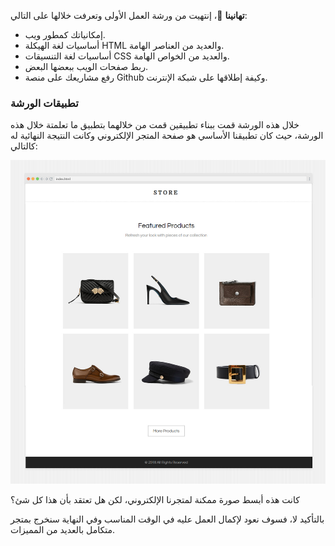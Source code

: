 **تهانينا** :confetti_ball:، إنتهيت من ورشة العمل الأولى وتعرفت خلالها على التالي:

- إمكانياتك كمطور ويب.
- أساسيات لغة الهيكلة HTML والعديد من العناصر الهامة.
- أساسيات لغة التنسيقات CSS والعديد من الخواص الهامة.
- ربط  صفحات الويب ببعضها البعض.
- رفع مشاريعك على منصة Github وكيفة إطلاقها على شبكة الإنترنت.

### تطبيقات الورشة
خلال هذه الورشة قمت ببناء تطبيقين قمت من خلالهما بتطبيق ما تعلمتة خلال هذه الورشة، حيث كان تطبيقنا الأساسي هو صفحة المتجر الإلكتروني وكانت النتيجة النهائية له كالتالي:

![image|486x500](./assets/img.jpg) 

كانت هذه أبسط صورة ممكنة لمتجرنا الإلكتروني، لكن هل تعتقد بأن هذا كل شئ؟

بالتأكيد لا، فسوف نعود لإكمال العمل عليه في الوقت المناسب وفي النهاية سنخرج بمتجر متكامل بالعديد من المميزات.
